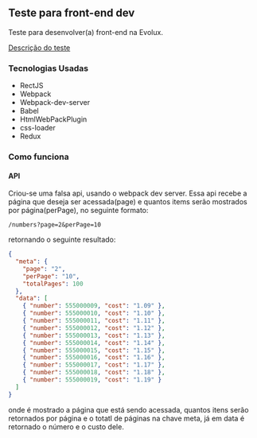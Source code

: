 ## Teste para front-end dev

Teste para desenvolver(a) front-end na Evolux.

[Descrição do teste](https://github.com/EvoluxBR/front-end-test)

### Tecnologias Usadas

- RectJS
- Webpack
- Webpack-dev-server
- Babel
- HtmlWebPackPlugin
- css-loader
- Redux

### Como funciona

#### API

Criou-se uma falsa api, usando o webpack dev server. Essa api recebe a página que deseja ser acessada(page) e quantos items serão mostrados por página(perPage), no seguinte formato:

`/numbers?page=2&perPage=10`

retornando o seguinte resultado:

```json
{
  "meta": {
    "page": "2",
    "perPage": "10",
    "totalPages": 100
  },
  "data": [
    { "number": 555000009, "cost": "1.09" },
    { "number": 555000010, "cost": "1.10" },
    { "number": 555000011, "cost": "1.11" },
    { "number": 555000012, "cost": "1.12" },
    { "number": 555000013, "cost": "1.13" },
    { "number": 555000014, "cost": "1.14" },
    { "number": 555000015, "cost": "1.15" },
    { "number": 555000016, "cost": "1.16" },
    { "number": 555000017, "cost": "1.17" },
    { "number": 555000018, "cost": "1.18" },
    { "number": 555000019, "cost": "1.19" }
  ]
}
```

onde é mostrado a página que está sendo acessada, quantos itens serão retornados por página e o totatl de páginas na chave meta, já em data é retornado o número e o custo dele.
